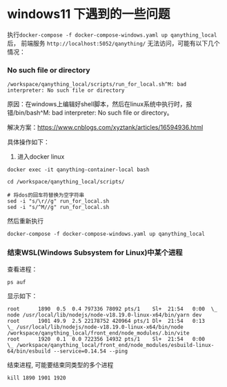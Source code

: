 # windows11 下遇到的一些问题

执行`docker-compose -f docker-compose-windows.yaml up qanything_local`后，
前端服务 `http://localhost:5052/qanything/` 无法访问，可能有以下几个情况：

###  No such file or directory
```text
/workspace/qanything_local/scripts/run_for_local.sh^M: bad interpreter: No such file or directory
```
原因：在windows上编辑好shell脚本，然后在linux系统中执行时，报错/bin/bash^M: bad interpreter: No such file or directory。

解决方案：https://www.cnblogs.com/xyztank/articles/16594936.html

具体操作如下：
1. 进入docker linux
```shell
docker exec -it qanything-container-local bash

cd /workspace/qanything_local/scripts/

# 将dos的回车符替换为空字符串
sed -i "s/\r//g" run_for_local.sh
sed -i "s/^M//g" run_for_local.sh
```
然后重新执行
```shell
docker-compose -f docker-compose-windows.yaml up qanything_local
```

### 结束WSL(Windows Subsystem for Linux)中某个进程

查看进程：
```shell
ps auf
```
显示如下：
```text
root      1890  0.5  0.4 797336 78092 pts/1    Sl+  21:54   0:00  \_ node /usr/local/lib/nodejs/node-v18.19.0-linux-x64/bin/yarn dev
root      1901 49.9  2.5 22178752 420964 pts/1 Dl+  21:54   0:13      \_ /usr/local/lib/nodejs/node-v18.19.0-linux-x64/bin/node /workspace/qanything_local/front_end/node_modules/.bin/vite
root      1920  0.1  0.0 722356 14932 pts/1    Sl+  21:54   0:00          \_ /workspace/qanything_local/front_end/node_modules/esbuild-linux-64/bin/esbuild --service=0.14.54 --ping
```

结束进程, 可能要结束同类型的多个进程
```shell
kill 1890 1901 1920
```

